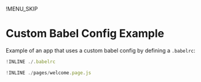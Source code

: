 !MENU_SKIP

# Custom Babel Config Example

Example of an app that uses a custom babel config by defining a `.babelrc`:

~~~js
!INLINE ./.babelrc
~~~

~~~js
!INLINE ./pages/welcome.page.js
~~~
